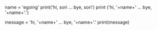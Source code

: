 name = 'egoing' 
print('hi, sori ... bye, sori')
print ('hi, '+name+' ... bye, '+name+'.')

message = 'hi, '+name+' ... bye, '+name+'.'
print(message)
